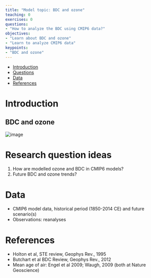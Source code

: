 ```yaml
---
title: "Model topic: BDC and ozone"
teaching: 0
exercises: 0
questions:
- "How to analyze the BDC using CMIP6 data?"
objectives:
- "Learn about BDC and ozone"
- "Learn to analyze CMIP6 data"
keypoints:
- "BDC and ozone"
---
```


*   [Introduction](#introduction)
*   [Questions](#research-question-ideas)
*   [Data](#data)
*   [References](#references)


# Introduction
## BDC and ozone
![image](https://user-images.githubusercontent.com/44640857/111973529-df714200-8afe-11eb-8874-1e3cb88054e1.png)

# Research question ideas
1. How are modelled ozone and BDC in CMIP6 models? 
2. Future BDC and ozone trends?

# Data
- CMIP6 model data, historical period (1850-2014 CE) and future scenario(s)
- Observations: reanalyses


# References
- Holton et al, STE review, Geophys Rev., 1995
- Butchart et al BDC Review, Geophys Rev., 2012
- Mean age of air: Engel et al 2009; Waugh, 2009 (both at Nature Geoscience)
